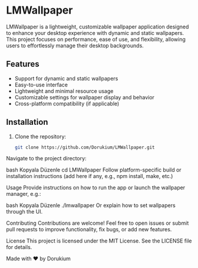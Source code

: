 # LMWallpaper

LMWallpaper is a lightweight, customizable wallpaper application designed to enhance your desktop experience with dynamic and static wallpapers. This project focuses on performance, ease of use, and flexibility, allowing users to effortlessly manage their desktop backgrounds.

## Features

- Support for dynamic and static wallpapers
- Easy-to-use interface
- Lightweight and minimal resource usage
- Customizable settings for wallpaper display and behavior
- Cross-platform compatibility (if applicable)

## Installation

1. Clone the repository:
   ```bash
   git clone https://github.com/Dorukium/LMWallpaper.git
Navigate to the project directory:

bash
Kopyala
Düzenle
cd LMWallpaper
Follow platform-specific build or installation instructions (add here if any, e.g., npm install, make, etc.)

Usage
Provide instructions on how to run the app or launch the wallpaper manager, e.g.:

bash
Kopyala
Düzenle
./lmwallpaper
Or explain how to set wallpapers through the UI.

Contributing
Contributions are welcome! Feel free to open issues or submit pull requests to improve functionality, fix bugs, or add new features.

License
This project is licensed under the MIT License. See the LICENSE file for details.

Made with ❤️ by Dorukium
